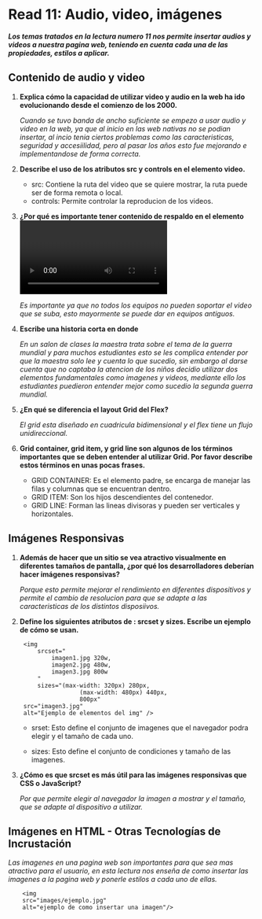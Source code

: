 # Read 11:  Audio, video, imágenes
***Los temas tratados en la lectura numero 11 nos permite insertar audios y videos a nuestra pagina web, teniendo en cuenta cada una de las propiedades, estilos a aplicar.***

## **Contenido de audio y video**
1. **Explica cómo la capacidad de utilizar video y audio en la web ha ido evolucionando desde el comienzo de los 2000.**

    _Cuando se tuvo banda de ancho suficiente se empezo a usar audio y video en la web, ya que al inicio en las web nativas no se podian insertar, al incio tenia ciertos problemas como las caracteristicas, seguridad y accesiilidad, pero al pasar los años esto fue mejorando e implementandose de forma correcta._ 

2. **Describe el uso de los atributos src y controls en el elemento video.**
    + src: Contiene la ruta del video que se quiere mostrar, la ruta puede ser de forma remota o local.
    + controls: Permite controlar la reproducion de los videos.

3. **¿Por qué es importante tener contenido de respaldo en el elemento <video>?**

    _Es importante ya que no todos los equipos no pueden soportar el video que se suba, esto mayormente se puede dar en equipos antiguos._

4. **Escribe una historia corta en donde <audio> y <video> son personajes.**

    _En un salon de clases la maestra trata sobre el tema de la guerra mundial y para muchos estudiantes esto se les complica entender por que la maestra solo lee y cuenta lo que sucedio, sin embargo al darse cuenta que no captaba la atencion de los niños decidio utilizar dos elementos fundamentales como imagenes y videos, mediante ello los estudiantes puedieron entender mejor como sucedio la segunda guerra mundial._

5. **¿En qué se diferencia el layout Grid del Flex?**

    _El grid esta diseñado en cuadricula bidimensional y el flex tiene un flujo unidireccional._

6. **Grid container, grid item, y grid line son algunos de los términos importantes que se deben entender al utilizar Grid. Por favor describe estos términos en unas pocas frases.**
    + GRID CONTAINER: Es el elemento padre, se encarga de manejar las filas y columnas que se encuentran dentro.
    + GRID ITEM: Son los hijos descendientes del contenedor.
    + GRID LINE: Forman las lineas divisoras y pueden ser verticales y horizontales.

## **Imágenes Responsivas**
1. **Además de hacer que un sitio se vea atractivo visualmente en diferentes tamaños de pantalla, ¿por qué los desarrolladores deberían hacer imágenes responsivas?**

    _Porque esto permite mejorar el rendimiento en diferentes dispositivos y permite el cambio de resolucion para que se adapte a las caracteristicas de los distintos disposiivos._

2. **Define los siguientes atributos de <img>: srcset y sizes. Escribe un ejemplo de cómo se usan.**


        <img
            srcset="
                imagen1.jpg 320w,
                imagen2.jpg 480w,
                imagen3.jpg 800w
            "
            sizes="(max-width: 320px) 280px,
                        (max-width: 480px) 440px,
                        800px"
        src="imagen3.jpg"
        alt="Ejemplo de elementos del img" />

    + srset: Esto define el conjunto de imagenes que el navegador podra elegir y el tamaño de cada uno.

    + sizes: Esto define el conjunto de condiciones y tamaño de las imagenes.
  
3. **¿Cómo es que srcset es más útil para las imágenes responsivas que CSS o JavaScript?**

    _Por que permite elegir al navegador la imagen a mostrar y el tamaño, que se adapte al dispositivo a utilizar._
     
## **Imágenes en HTML - Otras Tecnologías de Incrustación**
_Las imagenes en una pagina web son importantes para que sea mas atractivo para el usuario, en esta lectura nos enseña de como insertar las imagenes a la pagina web y ponerle estilos a cada uno de ellas._

        <img
        src="images/ejemplo.jpg"
        alt="ejemplo de como insertar una imagen"/>